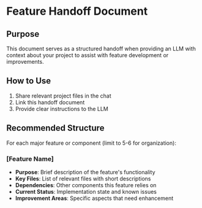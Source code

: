 # Feature Handoff Document

## Purpose
This document serves as a structured handoff when providing an LLM with context about your project to assist with feature development or improvements.

## How to Use
1. Share relevant project files in the chat
2. Link this handoff document
3. Provide clear instructions to the LLM

## Recommended Structure
For each major feature or component (limit to 5-6 for organization):

### [Feature Name]
- **Purpose**: Brief description of the feature's functionality
- **Key Files**: List of relevant files with short descriptions
- **Dependencies**: Other components this feature relies on
- **Current Status**: Implementation state and known issues
- **Improvement Areas**: Specific aspects that need enhancement

